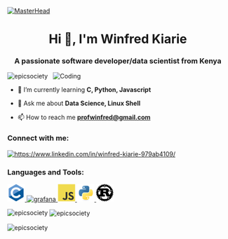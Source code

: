 [![MasterHead](https://japaneselevelup.com/wp-content/uploads/2018/05/Why-Programmers-Like-Japanese-Why-Japanese-Learners-like-Programming-2.jpeg)](https://epicsociety.io)
<h1 align="center">Hi 👋, I'm Winfred Kiarie</h1>
<h3 align="center">A passionate software developer/data scientist from Kenya</h3>
<img align="right" alt="Coding" width="400" src="https://media.tenor.com/whgQwNlVvNkAAAAi/xero-code.gif">

<p align="left"> <img src="https://komarev.com/ghpvc/?username=epicsociety&label=Profile%20views&color=0e75b6&style=flat" alt="epicsociety" /> </p>

- 🌱 I’m currently learning **C, Python, Javascript**

- 💬 Ask me about **Data Science, Linux Shell**

- 📫 How to reach me **profwinfred@gmail.com**

<h3 align="left">Connect with me:</h3>
<p align="left">
<a href="https://linkedin.com/in/https://www.linkedin.com/in/winfred-kiarie-979ab4109/" target="blank"><img align="center" src="https://raw.githubusercontent.com/rahuldkjain/github-profile-readme-generator/master/src/images/icons/Social/linked-in-alt.svg" alt="https://www.linkedin.com/in/winfred-kiarie-979ab4109/" height="30" width="40" /></a>
</p>

<h3 align="left">Languages and Tools:</h3>
<p align="left"> <a href="https://www.cprogramming.com/" target="_blank" rel="noreferrer"> <img src="https://raw.githubusercontent.com/devicons/devicon/master/icons/c/c-original.svg" alt="c" width="40" height="40"/> </a> <a href="https://grafana.com" target="_blank" rel="noreferrer"> <img src="https://www.vectorlogo.zone/logos/grafana/grafana-icon.svg" alt="grafana" width="40" height="40"/> </a> <a href="https://developer.mozilla.org/en-US/docs/Web/JavaScript" target="_blank" rel="noreferrer"> <img src="https://raw.githubusercontent.com/devicons/devicon/master/icons/javascript/javascript-original.svg" alt="javascript" width="40" height="40"/> </a> <a href="https://www.python.org" target="_blank" rel="noreferrer"> <img src="https://raw.githubusercontent.com/devicons/devicon/master/icons/python/python-original.svg" alt="python" width="40" height="40"/> </a> <a href="https://www.rust-lang.org" target="_blank" rel="noreferrer"> <img src="https://raw.githubusercontent.com/devicons/devicon/master/icons/rust/rust-plain.svg" alt="rust" width="40" height="40"/> </a> </p>

<p><img align="left" src="https://github-readme-stats.vercel.app/api/top-langs?username=epicsociety&show_icons=true&locale=en&layout=compact" alt="epicsociety" /></p>

<p>&nbsp;<img align="center" src="https://github-readme-stats.vercel.app/api?username=epicsociety&show_icons=true&locale=en" alt="epicsociety" /></p>

<p><img align="center" src="https://github-readme-streak-stats.herokuapp.com/?user=epicsociety&" alt="epicsociety" /></p>
